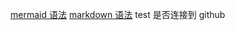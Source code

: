 [mermaid 语法](https://cloud.tencent.com/developer/article/1334691 "mermaid 语法")
[markdown 语法](https://cloud.tencent.com/developer/article/1461211 "markdown 语法")
test 是否连接到 github
